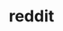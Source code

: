 ---
layout: redirect
order: 0
title: reddit
link: https://www.reddit.com/u/Fennifith
name: Fennifith
verb: snoo
---